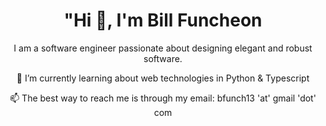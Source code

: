 <h1 align=center>"Hi 👋, I'm Bill Funcheon</h1>

<p align=center>I am a software engineer passionate about designing elegant and robust software.</p>

<p align=center>🌱 I’m currently learning about web technologies in Python & Typescript</p>

<p align=center> 📫 The best way to reach me is through my email: bfunch13 'at' gmail 'dot' com</p>

<!--
**wfuncheon/wfuncheon** is a ✨ _special_ ✨ repository because its `README.md` (this file) appears on your GitHub profile.

Here are some ideas to get you started:

- 🔭 I’m currently working on ...
- 🌱 I’m currently learning ...
- 👯 I’m looking to collaborate on ...
- 🤔 I’m looking for help with ...
- 💬 Ask me about ...
- 📫 How to reach me: ...
- 😄 Pronouns: ...
- ⚡ Fun fact: ...
-->
